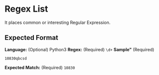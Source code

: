 # Regex List

It places common or interesting Regular Expression.

## Expected Format

**Language:** (Optional) Python3
**Regex:** (Required)
`\d+`
**Sample"** (Required)
```
10830qbcsd
```
**Expected Match:** (Required)
`10830`
